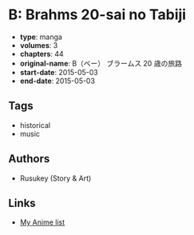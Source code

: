 # B: Brahms 20-sai no Tabiji

-   **type**: manga
-   **volumes**: 3
-   **chapters**: 44
-   **original-name**: B（ベー） ブラームス 20 歳の旅路
-   **start-date**: 2015-05-03
-   **end-date**: 2015-05-03

## Tags

-   historical
-   music

## Authors

-   Rusukey (Story & Art)

## Links

-   [My Anime list](https://myanimelist.net/manga/96630/B__Brahms_20-sai_no_Tabiji)
